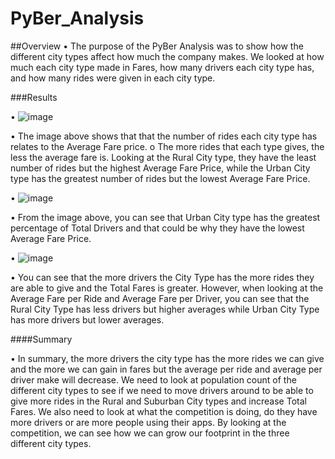 # PyBer_Analysis

##Overview
•	The purpose of the PyBer Analysis was to show how the different city types affect how much the company makes. We looked at how much each city type made in Fares, how many drivers each city type has, and how many rides were given in each city type.

###Results

•	 ![image](https://user-images.githubusercontent.com/78935982/114338380-91a59380-9b18-11eb-96fc-6f6d7d40ae6a.png)

•	The image above shows that that the number of rides each city type has relates to the Average Fare price.
o	The more rides that each type gives, the less the average fare is. Looking at the Rural City type, they have the least number of rides but the highest Average Fare Price, while the Urban City type has the greatest number of rides but the lowest Average Fare Price.

•	 ![image](https://user-images.githubusercontent.com/78935982/114338387-966a4780-9b18-11eb-83b3-b6e9b7ccedea.png)

•	From the image above, you can see that Urban City type has the greatest percentage of Total Drivers and that could be why they have the lowest Average Fare Price.

•	 ![image](https://user-images.githubusercontent.com/78935982/114338393-9a966500-9b18-11eb-9f3f-598621300a3a.png)

•	You can see that the more drivers the City Type has the more rides they are able to give and the Total Fares is greater. However, when looking at the Average Fare per Ride and Average Fare per Driver, you can see that the Rural City Type has less drivers but higher averages while Urban City Type has more drivers but lower averages.

####Summary

•	In summary, the more drivers the city type has the more rides we can give and the more we can gain in fares but the average per ride and average per driver make will decrease. We need to look at population count of the different city types to see if we need to move drivers around to be able to give more rides in the Rural and Suburban City types and increase Total Fares. We also need to look at what the competition is doing, do they have more drivers or are more people using their apps. By looking at the competition, we can see how we can grow our footprint in the three different city types.


